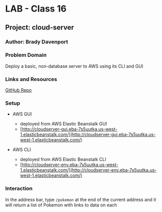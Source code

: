 # LAB - Class 16

## Project: cloud-server

### Author: Brady Davenport

### Problem Domain

Deploy a basic, non-database server to AWS using its CLI and GUI

### Links and Resources

[GitHub Repo](https://github.com/bradydavenport/cloud-server)

### Setup

* AWS GUI
  * deployed from AWS Elastic Beanstalk GUI
  * [http://cloudserver-gui.eba-7s5uutka.us-west-1.elasticbeanstalk.com/](http://cloudserver-gui.eba-7s5uutka.us-west-1.elasticbeanstalk.com/)

* AWS CLI
  * deployed from AWS Elastic Beanstalk CLI
  * [http://cloudserver-env.eba-7s5uutka.us-west-1.elasticbeanstalk.com/](http://cloudserver-env.eba-7s5uutka.us-west-1.elasticbeanstalk.com/)

### Interaction

In the address bar, type `/pokemon` at the end of the current address and it will return a list of Pokemon with links to data on each
